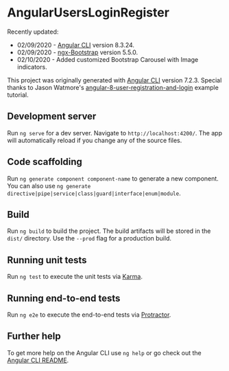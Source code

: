 # AngularUsersLoginRegister

Recently updated: 
* 02/09/2020 - [Angular CLI](https://github.com/angular/angular-cli) version 8.3.24.
* 02/09/2020 - [ngx-Bootstrap](https://valor-software.com/ngx-bootstrap/#/) version 5.5.0.
* 02/10/2020 - Added customized Bootstrap Carousel with Image indicators.


This project was originally generated with [Angular CLI](https://github.com/angular/angular-cli) version 7.2.3.
Special thanks to Jason Watmore's [angular-8-user-registration-and-login](https://jasonwatmore.com/post/2019/06/10/angular-8-user-registration-and-login-example-tutorial) example tutorial. 

## Development server

Run `ng serve` for a dev server. Navigate to `http://localhost:4200/`. The app will automatically reload if you change any of the source files.

## Code scaffolding

Run `ng generate component component-name` to generate a new component. You can also use `ng generate directive|pipe|service|class|guard|interface|enum|module`.

## Build

Run `ng build` to build the project. The build artifacts will be stored in the `dist/` directory. Use the `--prod` flag for a production build.

## Running unit tests

Run `ng test` to execute the unit tests via [Karma](https://karma-runner.github.io).

## Running end-to-end tests

Run `ng e2e` to execute the end-to-end tests via [Protractor](http://www.protractortest.org/).

## Further help

To get more help on the Angular CLI use `ng help` or go check out the [Angular CLI README](https://github.com/angular/angular-cli/blob/master/README.md).
